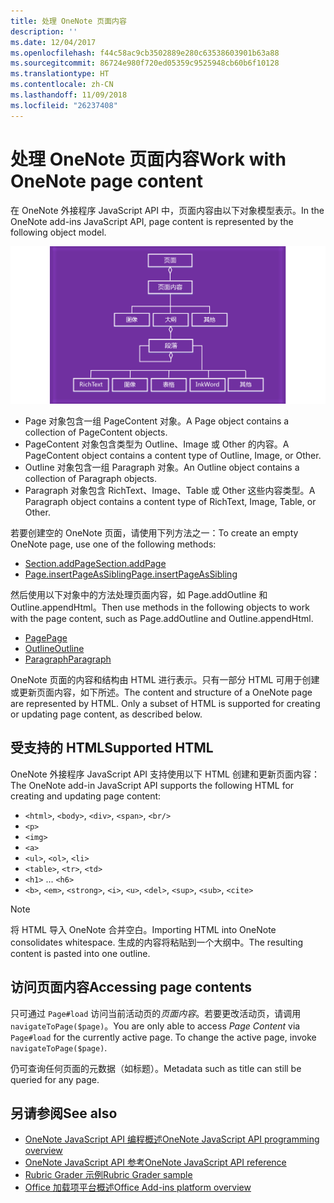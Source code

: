 ```yaml
---
title: 处理 OneNote 页面内容
description: ''
ms.date: 12/04/2017
ms.openlocfilehash: f44c58ac9cb3502889e280c63538603901b63a88
ms.sourcegitcommit: 86724e980f720ed05359c9525948cb60b6f10128
ms.translationtype: HT
ms.contentlocale: zh-CN
ms.lasthandoff: 11/09/2018
ms.locfileid: "26237408"
---
```

# <a name="work-with-onenote-page-content"></a><span data-ttu-id="aebb7-102">处理 OneNote 页面内容</span><span class="sxs-lookup"><span data-stu-id="aebb7-102">Work with OneNote page content</span></span> 

<span data-ttu-id="aebb7-103">在 OneNote 外接程序 JavaScript API 中，页面内容由以下对象模型表示。</span><span class="sxs-lookup"><span data-stu-id="aebb7-103">In the OneNote add-ins JavaScript API, page content is represented by the following object model.</span></span>

  ![OneNote 页面对象模型图](../images/one-note-om-page.png)

- <span data-ttu-id="aebb7-105">Page 对象包含一组 PageContent 对象。</span><span class="sxs-lookup"><span data-stu-id="aebb7-105">A Page object contains a collection of PageContent objects.</span></span>
- <span data-ttu-id="aebb7-106">PageContent 对象包含类型为 Outline、Image 或 Other 的内容。</span><span class="sxs-lookup"><span data-stu-id="aebb7-106">A PageContent object contains a content type of Outline, Image, or Other.</span></span>
- <span data-ttu-id="aebb7-107">Outline 对象包含一组 Paragraph 对象。</span><span class="sxs-lookup"><span data-stu-id="aebb7-107">An Outline object contains a collection of Paragraph objects.</span></span>
- <span data-ttu-id="aebb7-108">Paragraph 对象包含 RichText、Image、Table 或 Other 这些内容类型。</span><span class="sxs-lookup"><span data-stu-id="aebb7-108">A Paragraph object contains a content type of RichText, Image, Table, or Other.</span></span>

<span data-ttu-id="aebb7-109">若要创建空的 OneNote 页面，请使用下列方法之一：</span><span class="sxs-lookup"><span data-stu-id="aebb7-109">To create an empty OneNote page, use one of the following methods:</span></span>

- [<span data-ttu-id="aebb7-110">Section.addPage</span><span class="sxs-lookup"><span data-stu-id="aebb7-110">Section.addPage</span></span>](https://docs.microsoft.com/javascript/api/onenote/onenote.section?view=office-js#addpage-title-)
- [<span data-ttu-id="aebb7-111">Page.insertPageAsSibling</span><span class="sxs-lookup"><span data-stu-id="aebb7-111">Page.insertPageAsSibling</span></span>](https://docs.microsoft.com/javascript/api/onenote/onenote.section?view=office-js#insertsectionassibling-location--title-)

<span data-ttu-id="aebb7-112">然后使用以下对象中的方法处理页面内容，如 Page.addOutline 和 Outline.appendHtml。</span><span class="sxs-lookup"><span data-stu-id="aebb7-112">Then use methods in the following objects to work with the page content, such as Page.addOutline and Outline.appendHtml.</span></span> 

- [<span data-ttu-id="aebb7-113">Page</span><span class="sxs-lookup"><span data-stu-id="aebb7-113">Page</span></span>](https://docs.microsoft.com/javascript/api/onenote/onenote.page?view=office-js)
- [<span data-ttu-id="aebb7-114">Outline</span><span class="sxs-lookup"><span data-stu-id="aebb7-114">Outline</span></span>](https://docs.microsoft.com/javascript/api/onenote/onenote.outline?view=office-js)
- [<span data-ttu-id="aebb7-115">Paragraph</span><span class="sxs-lookup"><span data-stu-id="aebb7-115">Paragraph</span></span>](https://docs.microsoft.com/javascript/api/onenote/onenote.paragraph?view=office-js)

<span data-ttu-id="aebb7-p101">OneNote 页面的内容和结构由 HTML 进行表示。只有一部分 HTML 可用于创建或更新页面内容，如下所述。</span><span class="sxs-lookup"><span data-stu-id="aebb7-p101">The content and structure of a OneNote page are represented by HTML. Only a subset of HTML is supported for creating or updating page content, as described below.</span></span>

## <a name="supported-html"></a><span data-ttu-id="aebb7-118">受支持的 HTML</span><span class="sxs-lookup"><span data-stu-id="aebb7-118">Supported HTML</span></span>

<span data-ttu-id="aebb7-119">OneNote 外接程序 JavaScript API 支持使用以下 HTML 创建和更新页面内容：</span><span class="sxs-lookup"><span data-stu-id="aebb7-119">The OneNote add-in JavaScript API supports the following HTML for creating and updating page content:</span></span>

- <span data-ttu-id="aebb7-120">`<html>`, `<body>`, `<div>`, `<span>`, `<br/>`</span><span class="sxs-lookup"><span data-stu-id="aebb7-120"></span></span> 
- `<p>`
- `<img>`
- `<a>`
- <span data-ttu-id="aebb7-121">`<ul>`, `<ol>`, `<li>`</span><span class="sxs-lookup"><span data-stu-id="aebb7-121"></span></span> 
- <span data-ttu-id="aebb7-122">`<table>`, `<tr>`, `<td>`</span><span class="sxs-lookup"><span data-stu-id="aebb7-122"></span></span>
- <span data-ttu-id="aebb7-123">`<h1>` ... `<h6>`</span><span class="sxs-lookup"><span data-stu-id="aebb7-123"></span></span>
- <span data-ttu-id="aebb7-124">`<b>`, `<em>`, `<strong>`, `<i>`, `<u>`, `<del>`, `<sup>`, `<sub>`, `<cite>`</span><span class="sxs-lookup"><span data-stu-id="aebb7-124"></span></span>

> [!NOTE]
> <span data-ttu-id="aebb7-125">将 HTML 导入 OneNote 合并空白。</span><span class="sxs-lookup"><span data-stu-id="aebb7-125">Importing HTML into OneNote consolidates whitespace.</span></span> <span data-ttu-id="aebb7-126">生成的内容将粘贴到一个大纲中。</span><span class="sxs-lookup"><span data-stu-id="aebb7-126">The resulting content is pasted into one outline.</span></span>

## <a name="accessing-page-contents"></a><span data-ttu-id="aebb7-127">访问页面内容</span><span class="sxs-lookup"><span data-stu-id="aebb7-127">Accessing page contents</span></span>

<span data-ttu-id="aebb7-p103">只可通过 `Page#load` 访问当前活动页的*页面内容*。若要更改活动页，请调用 `navigateToPage($page)`。</span><span class="sxs-lookup"><span data-stu-id="aebb7-p103">You are only able to access *Page Content* via `Page#load` for the currently active page. To change the active  page, invoke `navigateToPage($page)`.</span></span>

<span data-ttu-id="aebb7-130">仍可查询任何页面的元数据（如标题）。</span><span class="sxs-lookup"><span data-stu-id="aebb7-130">Metadata such as title can still be queried for any page.</span></span>

## <a name="see-also"></a><span data-ttu-id="aebb7-131">另请参阅</span><span class="sxs-lookup"><span data-stu-id="aebb7-131">See also</span></span>

- [<span data-ttu-id="aebb7-132">OneNote JavaScript API 编程概述</span><span class="sxs-lookup"><span data-stu-id="aebb7-132">OneNote JavaScript API programming overview</span></span>](onenote-add-ins-programming-overview.md)
- [<span data-ttu-id="aebb7-133">OneNote JavaScript API 参考</span><span class="sxs-lookup"><span data-stu-id="aebb7-133">OneNote JavaScript API reference</span></span>](https://docs.microsoft.com/office/dev/add-ins/reference/overview/onenote-add-ins-javascript-reference?view=office-js)
- [<span data-ttu-id="aebb7-134">Rubric Grader 示例</span><span class="sxs-lookup"><span data-stu-id="aebb7-134">Rubric Grader sample</span></span>](https://github.com/OfficeDev/OneNote-Add-in-Rubric-Grader)
- [<span data-ttu-id="aebb7-135">Office 加载项平台概述</span><span class="sxs-lookup"><span data-stu-id="aebb7-135">Office Add-ins platform overview</span></span>](../overview/office-add-ins.md)
